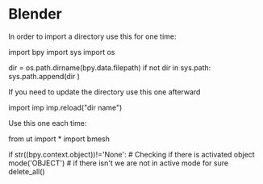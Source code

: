 # Blender

In order to import a directory use this for one time:


  import bpy
  import sys
  import os

  dir = os.path.dirname(bpy.data.filepath)
  if not dir in sys.path:
    sys.path.append(dir )
    
    
If you need to update the directory use this one afterward
  
  import imp
  imp.reload("dir name")


Use this one each time:


  from ut import *
  import bmesh

  if str((bpy.context.object))!='None': # Checking if there is activated object
    mode('OBJECT') # if there isn't we are not in active mode for sure  
  delete_all()
